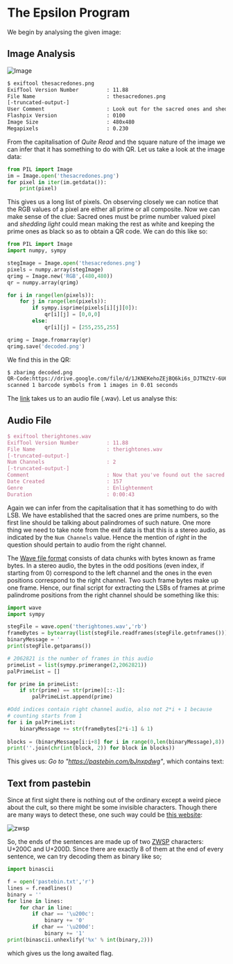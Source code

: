 # The Epsilon Program

We begin by analysing the given image:

## Image Analysis

![Image](https://imgur.com/seaKmiM.png)

```bash
$ exiftool thesacredones.png
ExifTool Version Number         : 11.88
File Name                       : thesacredones.png
[-truncated-output-]
User Comment                    : Look out for the sacred ones and shed light upon those who are not. Then you should be able to Quite Read the message.
Flashpix Version                : 0100
Image Size                      : 480x480
Megapixels                      : 0.230
```

From the capitalisation of *Quite Read* and the square nature of the image we can infer that it has something to do with QR. Let us take a look at the image data:

```python
from PIL import Image
im = Image.open('thesacredones.png')
for pixel in iter(im.getdata()):
    print(pixel)
```

This gives us a long list of pixels. On observing closely we can notice that the RGB values of a pixel are either all prime or all composite. Now we can make sense of the clue: Sacred ones must be prime number valued pixel and *shedding light* could mean making the rest as white and keeping the prime ones as black so as to obtain a QR code. We can do this like so:

```python
from PIL import Image
import numpy, sympy

stegImage = Image.open('thesacredones.png')
pixels = numpy.array(stegImage)
qrimg = Image.new('RGB',(480,480))
qr = numpy.array(qrimg)

for i in range(len(pixels)):
    for j in range(len(pixels)):
        if sympy.isprime(pixels[i][j][0]):
            qr[i][j] = [0,0,0]
        else:
            qr[i][j] = [255,255,255]

qrimg = Image.fromarray(qr)
qrimg.save('decoded.png')
```

We find this in the QR:

```bash
$ zbarimg decoded.png
QR-Code:https://drive.google.com/file/d/1JKNEKehoZEjBQ6ki6s_DJTNZtV-6U633/view?usp=sharing
scanned 1 barcode symbols from 1 images in 0.01 seconds
```

The [link](https://drive.google.com/file/d/1JKNEKehoZEjBQ6ki6s_DJTNZtV-6U633/view?usp=sharing) takes us to an audio file (.wav). Let us analyse this:

## Audio File

```tex
$ exiftool therightones.wav
ExifTool Version Number         : 11.88
File Name                       : therightones.wav
[-truncated-output-]
Num Channels                    : 2
[-truncated-output-]
Comment                         : Now that you've found out the sacred ones, seek out the ones among them who stay the same either way you see them. They are truly Lucid, Simple and Beautiful. They are the Right ones.
Date Created                    : 157
Genre                           : Enlightenment
Duration                        : 0:00:43
```

Again we can infer from the capitalisation that it has something to do with LSB. We have established that the sacred ones are prime numbers, so the first line should be talking about palindromes of such nature. One more thing we need to take note from the exif data is that this is a stereo audio, as indicated by the `Num Channels` value. Hence the mention of *right* in the question should pertain to audio from the right channel.

The [Wave file format](https://wavefilegem.com/how_wave_files_work.html) consists of data chunks with bytes known as frame bytes. In a stereo audio, the bytes in the odd positions (even index, if starting from 0) correspond to the left channel and the ones in the even positions correspond to the right channel. Two such frame bytes make up one frame.
Hence, our final script for extracting the LSBs of frames at prime palindrome positions from the right channel should be something like this:

```python
import wave
import sympy

stegFile = wave.open('therightones.wav','rb')
frameBytes = bytearray(list(stegFile.readframes(stegFile.getnframes())))
binaryMessage = ''
print(stegFile.getparams())

# 2062821 is the number of frames in this audio
primeList = list(sympy.primerange(2,2062821))
palPrimeList = []

for prime in primeList:
    if str(prime) == str(prime)[::-1]:
        palPrimeList.append(prime)

#Odd indices contain right channel audio, also not 2*i + 1 because 
# counting starts from 1  
for i in palPrimeList:
    binaryMessage += str(frameBytes[2*i-1] & 1)
   
blocks = (binaryMessage[i:i+8] for i in range(0,len(binaryMessage),8))
print(''.join(chr(int(block, 2)) for block in blocks))
```

This gives us: *Go to "https://pastebin.com/bJnxpdwg"*, which contains text:

## Text from pastebin

Since at first sight there is nothing out of the ordinary except a weird piece about the cult, so there might be some invisible characters. Though there are many ways to detect these, one such way could be [this website](https://www.soscisurvey.de/tools/view-chars.php):

![zwsp](https://imgur.com/RRCnWaw.png)

So, the ends of the sentences are made up of two [ZWSP](https://en.wikipedia.org/wiki/Zero-width_space) characters: U+200C and U+200D. Since there are exactly 8 of them at the end of every sentence, we can try decoding them as binary like so;

```python
import binascii

f = open('pastebin.txt','r')
lines = f.readlines()
binary = ''
for line in lines:
    for char in line:
        if char == '\u200c':
            binary += '0'
        if char == '\u200d':
            binary += '1'
print(binascii.unhexlify('%x' % int(binary,2)))
```

which gives us the long awaited flag.
